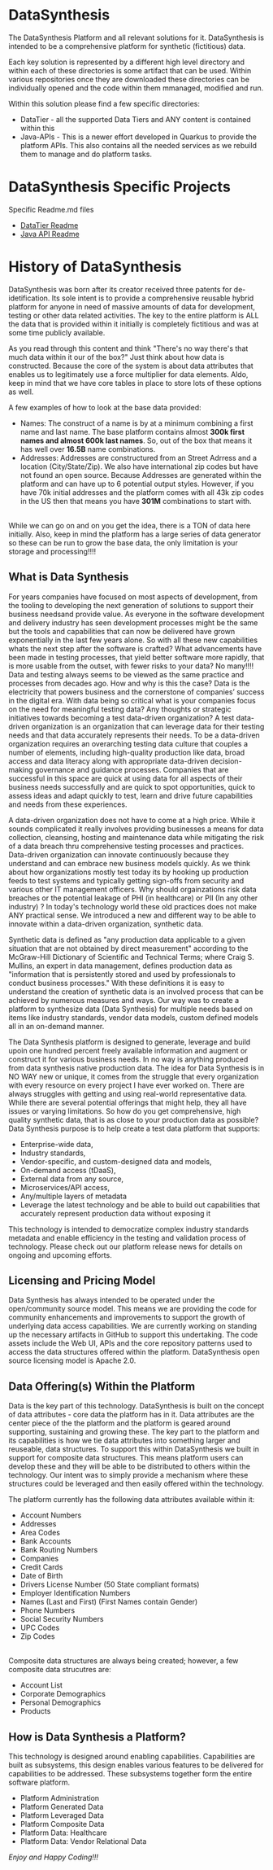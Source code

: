 # DataSynthesis
The DataSynthesis Platform and all relevant solutions for it. DataSynthesis is intended to be a comprehensive platform for synthetic 
(fictitious) data. 

Each key solution is represented by a different high level directory and within
each of these directories is some artifact that can be used. Within
various repositories once they are downloaded these directories can be
individually opened and the code within them mmanaged, modified and run.

Within this solution please find a few specific directories:

* DataTier - all the supported Data Tiers and ANY content is contained within this
* Java-APIs - This is a newer effort developed in Quarkus to provide the platform APIs. This also contains all the needed services as we rebuild them to manage and do platform tasks.

# DataSynthesis Specific Projects
Specific Readme.md files

* [DataTier Readme](https://github.com/RedHat-Healthcare/DataSynthesis/blob/master/DataTier/README.md)
* [Java API Readme](https://github.com/RedHat-Healthcare/DataSynthesis/tree/master/Java-APIs)

# History of DataSynthesis
<p>
DataSynthesis was born after its creator received three patents for de-idetification. Its sole intent is to provide a comprehensive reusable hybrid platform for anyone in need of massive amounts of data for development, testing or other data related activities. The key to the entire platform is ALL the data that is provided within it initially is completely fictitious and was at some time publicly available.
</p>
<p>
As you read through this content and think "There's no way there's that much data within it our of the box?" Just think about how data is constructed. Because the core of the system is about data attributes that enables us to legitimately use a force multiplier for data elements. Aldo, keep in mind that we have core tables in place to store lots of these options as well.<br>

A few examples of how to look at the base data provided:<br>
- Names: The construct of a name is by at a minimum combining a first name and last name. The base platform contains almost **300k first names and almost 600k last names**. So, out of the box that means it has well over **16.5B** name combinations.
- Addresses: Addresses are constructured from an Street Adrress and a location (City/State/Zip). We also have international zip codes but have not found an open source. Because Addresses are generated within the platform and can have up to 6 potential output styles. However, if you have 70k initial addresses and the platform comes with all 43k zip codes in the US then that means you have **301M** combinations to start with.
<br>
While we can go on and on you get the idea, there is a TON of data here initially. Also, keep in mind the platform has a large series of data generator so these can be run to grow the base data, the only limitation is your storage and processing!!!!
</p>

## What is Data Synthesis
<p>
For years companies have focused on most aspects of development, from the tooling to developing the next generation of solutions to support their business needsand provide value. As everyone in the software development and delivery industry has seen development processes might be the same but the tools and capabilities that can now be delivered have grown exponentially in the last few years alone. So with all these new capabilities whats the next step after the software is crafted? What advancements have been made in testing processes, that yield better software more rapidly, that is more usable from the outset, with fewer risks to your data? No many!!!! Data and testing always seems to be viewed as the same practice and processes from decades ago. How and why is this the case? Data is the electricity that powers business and the cornerstone of companies’ success in the digital era. With data being so critical what is your companies focus on the need for meaningful testing data? Any thoughts or strategic initiatives towards becoming a test data-driven organization? A test data-driven organization is an organization that can leverage data for their testing needs and that data accurately represents their needs. To be a data-driven organization requires an overarching testing data culture that couples a number of elements, including high-quality production like data, broad access and data literacy along with appropriate data-driven decision-making governance and guidance processes. Companies that are successful in this space are quick at using data for all aspects of their business needs successfully and are quick to spot opportunities, quick to assess ideas and adapt quickly to test, learn and drive future capabilities and needs from these experiences.
</p>
<p>
A data-driven organization does not have to come at a high price. While it sounds complicated it really involves providing businesses a means for data collection, cleansing, hosting and maintenance data while mitigating the risk of a data breach thru comprehensive testing processes and practices. Data-driven organization can innovate continuously because they understand and can embrace new business models quickly. As we think about how organizations mostly test today its by hooking up production feeds to test systems and typically getting sign-offs from security and various other IT management officers. Why should orgainzations risk data breaches or the potential leakage of PHI (in healthcare) or PII (In any other industry) ? In today's technology world these old practices does not make ANY practical sense. We introduced a new and different way to be able to innovate within a data-driven organization, synthetic data.
</p>
<p>
Synthetic data is defined as "any production data applicable to a given situation that are not obtained by direct measurement" according to the McGraw-Hill Dictionary of Scientific and Technical Terms; where Craig S. Mullins, an expert in data management, defines production data as "information that is persistently stored and used by professionals to conduct business processes." With these definitions it is easy to understand the creation of synthetic data is an involved process that can be achieved by numerous measures and ways. Our way was to create a platform to synthesize data (Data Synthesis) for multiple needs based on items like industry standards, vendor data models, custom defined models all in an on-demand manner.
</p>
<p>
The Data Synthesis platform is designed to generate, leverage and build upoin one hundred percent freely available information and augment or construct it for various business needs. In no way is anything produced from data synthesis native production data. The idea for Data Synthesis is in NO WAY new or unique, it comes from the struggle that every organization with every resource on every project I have ever worked on. There are always struggles with getting and using real-world representative data. While there are several potential offerings that might help, they all have issues or varying limitations. So how do you get comprehensive, high quality synthetic data, that is as close to your production data as possible? Data Synthesis purpose is to help create a test data platform that supports:

- Enterprise-wide data,
- Industry standards,
- Vendor-specific, and custom-designed data and models,
- On-demand access (tDaaS),
- External data from any source,
- Microservices/API access,
- Any/multiple layers of metadata
- Leverage the latest technology and be able to build out capabilities that accurately represent production data without exposing it
</p>

This technology is intended to democratize complex industry standards metadata and enable efficiency in the testing and validation process of technology. Please check out our platform release news for details on ongoing and upcoming efforts.

## Licensing and Pricing Model

Data Synthesis has always intended to be operated under the open/community source model. This means we are providing the code for community enhancements and improvements to support the growth of underlying data access capabilities. We are currently working on standing up the necessary artifacts in GitHub to support this undertaking. The code assets include the Web UI, APIs and the core repository patterns used to access the data structures offered within the platform. DataSynthesis open source licensing model is Apache 2.0.

## Data Offering(s) Within the Platform

Data is the key part of this technology. DataSynthesis is built on the concept of data attributes - core data the platform has in it. Data attributes are the center piece of the the platform and the platform is geared around supporting, sustaining and growing these. The key part to the platform and its capabilities is how we tie data attributes into something larger and reuseable, data structures. To support this within DataSynthesis we built in support for composite data structures. This means platform users can develop these and they will be able to be distributed to others within the technology. Our intent was to simply provide a mechanism where these structures could be leveraged and then easily offered within the technology.

The platform currently has the following data attributes available within it:

- Account Numbers
- Addresses
- Area Codes
- Bank Accounts
- Bank Routing Numbers
- Companies
- Credit Cards
- Date of Birth
- Drivers License Number (50 State compliant formats)
- Employer Identification Numbers
- Names (Last and First) (First Names contain Gender)
- Phone Numbers
- Social Security Numbers
- UPC Codes
- Zip Codes
<br>
Composite data structures are always being created; however, a few composite data strucutres are:<br>

- Account List
- Corporate Demographics
- Personal Demographics
- Products

## How is Data Synthesis a Platform?
This technology is designed around enabling capabilities. Capabilities are built as subsystems, this design enables various features to be delivered for capabilities to be addressed. These subsystems together form the entire software platform.<br>

- Platform Administration
- Platform Generated Data
- Platform Leveraged Data
- Platform Composite Data
- Platform Data: Healthcare
- Platform Data: Vendor Relational Data


*Enjoy and Happy Coding!!!*
